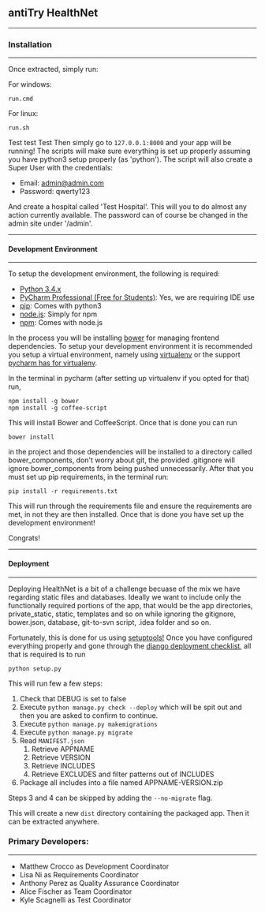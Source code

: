 ## antiTry HealthNet
---

### Installation
---

Once extracted, simply run:

For windows:

    run.cmd

For linux:

    run.sh

Test test Test
Then simply go to `127.0.0.1:8000` and your app will be running! The scripts will make sure everything is set up properly assuming you
have python3 setup properly (as 'python'). The script will also create a Super User with the credentials:

- Email: admin@admin.com
- Password: qwerty123

And create a hospital called 'Test Hospital'. This will you to do almost any action currently available. The password can of course be
changed in the admin site under '/admin'.

---
#### Development Environment
---
To setup the development environment, the following is required:

 - [Python 3.4.x](https://www.python.org/)
 - [PyCharm Professional (Free for Students)](https://www.jetbrains.com/pycharm/): Yes, we are requiring IDE use
 - [pip](https://pip.pypa.io/en/stable/): Comes with python3
 - [node.js](https://nodejs.org/en/): Simply for npm
 - [npm](https://www.npmjs.com/): Comes with node.js 

In the process you will be installing [bower](http://bower.io/) for managing frontend dependencies. To setup your development environment it is recommended you setup a virtual environment, namely using [virtualenv](https://virtualenv.readthedocs.org/en/latest/) or the support [pycharm has for virtualenv](https://www.jetbrains.com/pycharm/help/creating-virtual-environment.html).

In the terminal in pycharm (after setting up virtualenv if you opted for that) run,

    npm install -g bower
    npm install -g coffee-script

This will install Bower and CoffeeScript. Once that is done you can run

    bower install

in the project and those dependencies will be installed to a directory called bower\_components, don't worry about git, the provided .gitignore will ignore bower_components from being pushed unnecessarily. After that you must set up pip
requirements, in the terminal run:

    pip install -r requirements.txt

This will run through the requirements file and ensure the requirements are met, in not they are then installed. Once that is done you have set up the development environment! 

Congrats!

---
#### Deployment
---

Deploying HealthNet is a bit of a challenge becuase of the mix we have regarding static files and databases. Ideally we want to include only the functionally required portions of the app, that would be the app directories, private_static, static, templates and so on while ignoring the gitignore, bower.json, database, git-to-svn script, .idea folder and so on. 

Fortunately, this is done for us using [setuptools!](http://pythonhosted.org/setuptools/) Once you have configured everything properly and gone through the [django deployment checklist](https://docs.djangoproject.com/en/1.9/howto/deployment/checklist/), all that is required is to run

    python setup.py

This will run few a few steps:

1. Check that DEBUG is set to false
2. Execute `python manage.py check --deploy` which will be spit out and then you are asked to confirm to continue.
3. Execute `python manage.py makemigrations`
4. Execute `python manage.py migrate`
4. Read `MANIFEST.json`
    1. Retrieve APPNAME
    2. Retrieve VERSION
    3. Retrieve INCLUDES
    4. Retrieve EXCLUDES and filter patterns out of INCLUDES
5. Package all includes into a file named APPNAME-VERSION.zip

Steps 3 and 4 can be skipped by adding the `--no-migrate` flag. 

This will create a new `dist` directory containing the packaged app. Then it can be extracted anywhere.

### Primary Developers:
---
- Matthew Crocco as Development Coordinator
- Lisa Ni as Requirements Coordinator
- Anthony Perez as Quality Assurance Coordinator
- Alice Fischer as Team Coordinator
- Kyle Scagnelli as Test Coordinator
